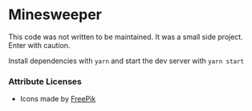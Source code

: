 # Minesweeper

This code was not written to be maintained. It was a small side project. Enter with caution.


Install dependencies with `yarn` and start the dev server with `yarn start`


### Attribute Licenses
- Icons made by [FreePik](https://www.flaticon.com/authors/freepik)
